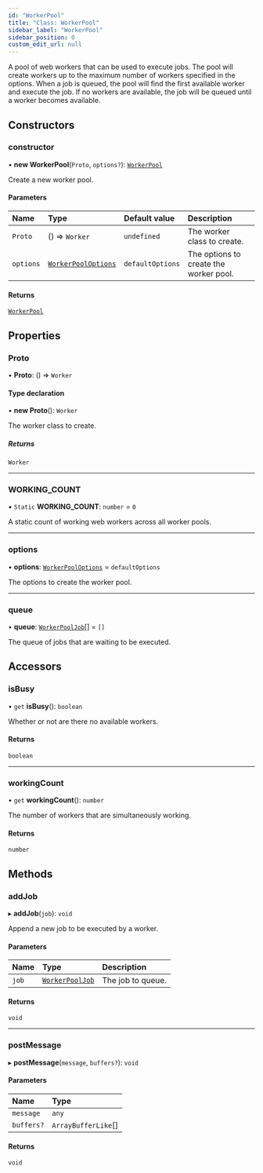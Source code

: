 ```yaml
---
id: "WorkerPool"
title: "Class: WorkerPool"
sidebar_label: "WorkerPool"
sidebar_position: 0
custom_edit_url: null
---
```


A pool of web workers that can be used to execute jobs. The pool will create
workers up to the maximum number of workers specified in the options.
When a job is queued, the pool will find the first available worker and
execute the job. If no workers are available, the job will be queued until
a worker becomes available.

## Constructors

### constructor

• **new WorkerPool**(`Proto`, `options?`): [`WorkerPool`](WorkerPool.md)

Create a new worker pool.

#### Parameters

| Name | Type | Default value | Description |
| :------ | :------ | :------ | :------ |
| `Proto` | () => `Worker` | `undefined` | The worker class to create. |
| `options` | [`WorkerPoolOptions`](../modules.md#workerpooloptions-4) | `defaultOptions` | The options to create the worker pool. |

#### Returns

[`WorkerPool`](WorkerPool.md)

## Properties

### Proto

• **Proto**: () => `Worker`

#### Type declaration

• **new Proto**(): `Worker`

The worker class to create.

##### Returns

`Worker`

___

### WORKING\_COUNT

▪ `Static` **WORKING\_COUNT**: `number` = `0`

A static count of working web workers across all worker pools.

___

### options

• **options**: [`WorkerPoolOptions`](../modules.md#workerpooloptions-4) = `defaultOptions`

The options to create the worker pool.

___

### queue

• **queue**: [`WorkerPoolJob`](../modules.md#workerpooljob-4)[] = `[]`

The queue of jobs that are waiting to be executed.

## Accessors

### isBusy

• `get` **isBusy**(): `boolean`

Whether or not are there no available workers.

#### Returns

`boolean`

___

### workingCount

• `get` **workingCount**(): `number`

The number of workers that are simultaneously working.

#### Returns

`number`

## Methods

### addJob

▸ **addJob**(`job`): `void`

Append a new job to be executed by a worker.

#### Parameters

| Name | Type | Description |
| :------ | :------ | :------ |
| `job` | [`WorkerPoolJob`](../modules.md#workerpooljob-4) | The job to queue. |

#### Returns

`void`

___

### postMessage

▸ **postMessage**(`message`, `buffers?`): `void`

#### Parameters

| Name | Type |
| :------ | :------ |
| `message` | `any` |
| `buffers?` | `ArrayBufferLike`[] |

#### Returns

`void`
